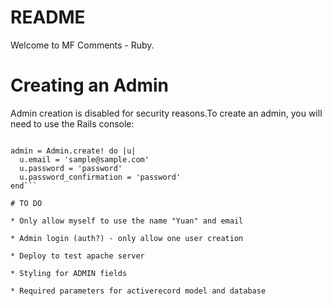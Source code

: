 # README

Welcome to MF Comments - Ruby.

# Creating an Admin

Admin creation is disabled for security reasons.To create an admin, you will need to use the Rails console:

```> rails c

admin = Admin.create! do |u|
  u.email = 'sample@sample.com'
  u.password = 'password'
  u.password_confirmation = 'password'
end```

# TO DO

* Only allow myself to use the name "Yuan" and email

* Admin login (auth?) - only allow one user creation

* Deploy to test apache server

* Styling for ADMIN fields

* Required parameters for activerecord model and database